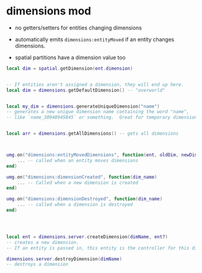 

# dimensions mod


- no getters/setters for entities changing dimensions

- automatically emits `dimensions:entityMoved` if an entity changes dimensions.

- spatial partitions have a dimension value too



```lua
local dim = spatial.getDimension(ent.dimension)


-- If entities aren't assigned a dimension, they will end up here.
local dim = dimensions.getDefaultDimension() -- "overworld"


local my_dim = dimensions.generateUniqueDimension("name") 
-- generates a new unique dimension name containing the word "name",
-- like `name_30948945845` or something.  Great for temporary dimensions.


local arr = dimensions.getAllDimensions() -- gets all dimensions



umg.on("dimensions:entityMovedDimensions", function(ent, oldDim, newDim)
    ... -- called when an entity moves dimensions
end)

umg.on("dimensions:dimensionCreated", function(dim_name)
    ... -- Called when a new dimension is created
end)

umg.on("dimensions:dimensionDestroyed", function(dim_name)
    ... -- called when a dimension is destroyed
end)




local ent = dimensions.server.createDimension(dimName, ent?)
-- creates a new dimension.
-- If an entity is passed in, this entity is the controller for this dim

dimensions.server.destroyDimension(dimName)
-- destroys a dimension




```

